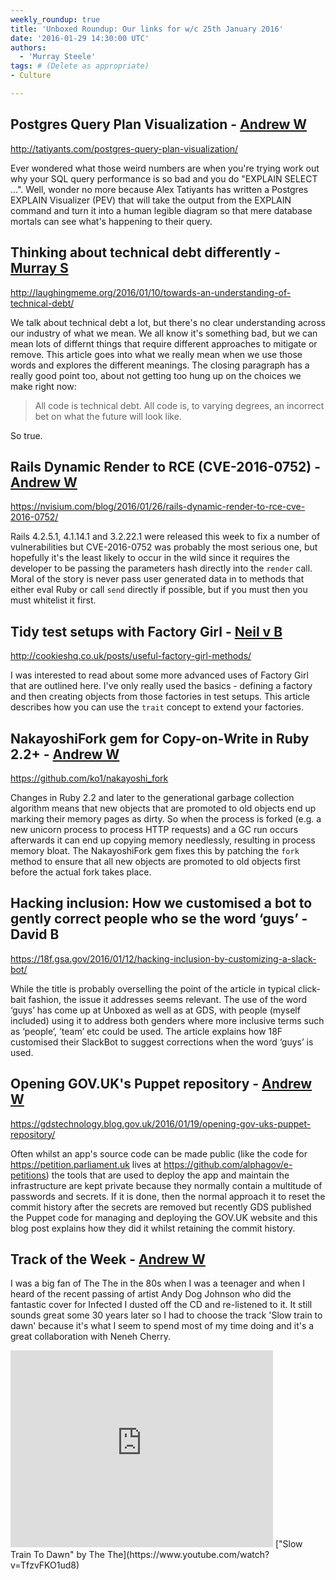 ```yaml
---
weekly_roundup: true
title: 'Unboxed Roundup: Our links for w/c 25th January 2016'
date: '2016-01-29 14:30:00 UTC'
authors:
  - 'Murray Steele'
tags: # (Delete as appropriate)
- Culture

---
```


## Postgres Query Plan Visualization - [Andrew W](/team#andrew-white)

http://tatiyants.com/postgres-query-plan-visualization/

Ever wondered what those weird numbers are when you're trying work out why your SQL query performance is so bad and you do "EXPLAIN SELECT ...". Well, wonder no more because Alex Tatiyants has written a Postgres EXPLAIN Visualizer (PEV) that will take the output from the EXPLAIN command and turn it into a human legible diagram so that mere database mortals can see what's happening to their query.

## Thinking about technical debt differently - [Murray S](/team#murray-steele)

http://laughingmeme.org/2016/01/10/towards-an-understanding-of-technical-debt/

We talk about technical debt a lot, but there's no clear understanding across our industry of what we mean.  We all know it's something bad, but we can mean lots of differnt things that require different approaches to mitigate or remove.  This article goes into what we really mean when we use those words and explores the different meanings.  The closing paragraph has a really good point too, about not getting too hung up on the choices we make right now:

>  All code is technical debt. All code is, to varying degrees, an incorrect bet on what the future will look like.

So true.

## Rails Dynamic Render to RCE (CVE-2016-0752) - [Andrew W](/team#andrew-white)

https://nvisium.com/blog/2016/01/26/rails-dynamic-render-to-rce-cve-2016-0752/

Rails 4.2.5.1, 4.1.14.1 and 3.2.22.1 were released this week to fix a number of vulnerabilities but CVE-2016-0752 was probably the most serious one, but hopefully it's  the least likely to occur in the wild since it requires the developer to be passing the parameters hash directly into the `render` call. Moral of the story is never pass user generated data in to methods that either eval Ruby or call `send` directly if possible, but if you must then you must whitelist it first.

## Tidy test setups with Factory Girl - [Neil v B](/team#neil-van-beinum)

http://cookieshq.co.uk/posts/useful-factory-girl-methods/

I was interested to read about some more advanced uses of Factory Girl that are outlined here. I've only really used the basics - defining a factory and then creating objects from those factories in test setups. This article describes how you can use the `trait` concept to extend your factories.

## NakayoshiFork gem for Copy-on-Write in Ruby 2.2+ - [Andrew W](/team#andrew-white)

https://github.com/ko1/nakayoshi_fork

Changes in Ruby 2.2 and later to the generational garbage collection algorithm means that new objects that are promoted to old objects end up marking their memory pages as dirty. So when the process is forked (e.g. a new unicorn process to process HTTP requests) and a GC run occurs afterwards it can end up copying memory needlessly, resulting in process memory bloat. The NakayoshiFork gem fixes this by patching the `fork` method to ensure that all new objects are promoted to old objects first before the actual fork takes place.

## Hacking inclusion: How we customised a bot to gently correct people who se the word ‘guys’ - David B

https://18f.gsa.gov/2016/01/12/hacking-inclusion-by-customizing-a-slack-bot/

While the title is probably overselling the point of the article in typical click-bait fashion, the issue it addresses seems relevant. The use of the word ‘guys’ has come up at Unboxed as well as at GDS, with people (myself included) using it to address both genders where more inclusive terms such as ‘people’, ’team’ etc could be used. The article explains how 18F customised their SlackBot to suggest corrections when the word ‘guys’ is used.

## Opening GOV.UK's Puppet repository - [Andrew W](/team#andrew-white)

https://gdstechnology.blog.gov.uk/2016/01/19/opening-gov-uks-puppet-repository/

Often whilst an app's source code can be made public (like the code for https://petition.parliament.uk lives at https://github.com/alphagov/e-petitions) the tools that are used to deploy the app and maintain the infrastructure are kept private because they normally contain a multitude of passwords and secrets. If it is done, then the normal approach it to reset the commit history after the secrets are removed but recently GDS published the Puppet code for managing and deploying the GOV.UK website and this blog post explains how they did it whilst retaining the commit history.

## Track of the Week - [Andrew W](/team#andrew-white)

I was a big fan of The The in the 80s when I was a teenager and when I heard of the recent passing of artist Andy Dog Johnson who did the fantastic cover for Infected I dusted off the CD and re-listened to it. It still sounds great some 30 years later so I had to choose the track 'Slow train to dawn' because it's what I seem to spend most of my time doing and it's a great collaboration with Neneh Cherry.

<iframe width="420" height="315" src="https://www.youtube.com/embed/TfzvFKO1ud8" frameborder="0" allowfullscreen></iframe>
["Slow Train To Dawn" by The The](https://www.youtube.com/watch?v=TfzvFKO1ud8)
